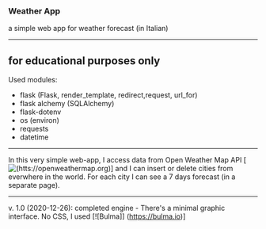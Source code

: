 ### Weather App
a simple web app for weather forecast (in Italian)

---------------
for educational purposes only
---------------

Used modules:
- flask (Flask, render_template, redirect,request, url_for)
- flask alchemy (SQLAlchemy)
- flask-dotenv
- os (environ)
- requests
- datetime

---------------
In this very simple web-app, I access data from Open Weather Map API [![(htts://openweathermap.org)](htts://openweathermap.org)] and I can insert or delete cities from everwhere in the world.
For each city I can see a 7 days forecast (in a separate page).

--------------
v. 1.0 (2020-12-26): completed engine - There's a minimal graphic interface. No CSS, I used [![Bulma]] (https://bulma.io)]
